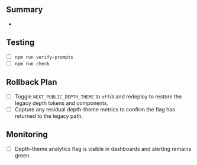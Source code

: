 ## Summary
-

## Testing
- [ ] `npm run verify-prompts`
- [ ] `npm run check`

## Rollback Plan
- [ ] Toggle `NEXT_PUBLIC_DEPTH_THEME` to `off`/`0` and redeploy to restore the legacy depth tokens and components.
- [ ] Capture any residual depth-theme metrics to confirm the flag has returned to the legacy path.

## Monitoring
- [ ] Depth-theme analytics flag is visible in dashboards and alerting remains green.
